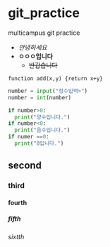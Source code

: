 # git_practice
multicampus git practice

- _안녕하세요_
- **ㅇㅇㅇ입니다**
  - ~~반갑습니다~~

`function add(x,y) {return x+y}`

``` python
number = input("정수입력>")
number = int(number)

if number>0:
  print("양수입니다.")
if number<0:
  print("음수입니다.")
if numer ==0:
  print("0입니다.")
```





## second
### third
#### fourth
##### fifth
###### sixtth
